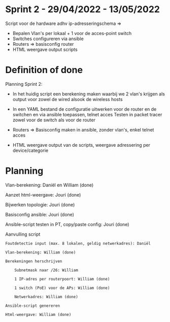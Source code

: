 # Sprint 2 - 29/04/2022 - 13/05/2022

Script voor de hardware adhv ip-adresseringschema =>

-	Bepalen Vlan's per lokaal  + 1 voor de acces-point switch
-	Switches configureren via ansible
-	Routers => basisconfig router
-	HTML weergave output scripts

# Definition of done

Planning Sprint 2:

-	In het huidig script een berekening maken waarbij we 2 vlan's krijgen als output
	voor zowel de wired alsook de wireless hosts


-	In een YAML bestand de configuratie uitwerken voor de router en de switchen
	en via ansible toepassen, telnet acces
	Testen in packet tracer zowel voor de switch als voor de router
	
	
-	Routers => Basisconfig maken in ansible, zonder vlan's, enkel telnet acces


-	HTML weergave output van de scripts, weergave adressering per device/categorie

# Planning

Vlan-berekening: Daniël en William (done)

Aanzet html-weergave: Jouri (done)

Bijwerken topologie: Jouri (done)

Basisconfig ansible: Jouri (done)

Ansible-script testen in PT, copy/paste config: Jouri (done)

Aanvulling script

	Foutdetectie input (max. 8 lokalen, geldig netwerkadres): Daniël
	
	Vlan-berekening: William (done)
	
	Berekeningen herschrijven
	
		Subnetmask naar /26: William
		
		1 IP-adres per routerpoort: William (done)
	
		1 switch (PoE) voor de APs: William (done)
		
		Netwerkadres: William (done)
	
	Ansible-script genereren
	
	Html-weergave: William (done)
	


